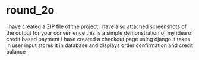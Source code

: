 # round_2o
i have created a ZIP file of the project 
i have also attached screenshots of the output for your convenience
this is a simple demonstration of my idea of credit based payment 
i have created a checkout page using django it takes in user input stores it in database and displays order confirmation and credit balance
